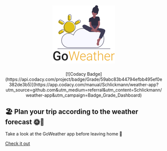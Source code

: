 <h1 align="center">
    <img alt="GoWeather" src="./.github/logo.png" width="200px" />
</h1>

<p align="center">
[![Codacy Badge](https://api.codacy.com/project/badge/Grade/59abc83b44794efbb495ef0e382de3b5)](https://app.codacy.com/manual/Schlickmann/weather-app?utm_source=github.com&utm_medium=referral&utm_content=Schlickmann/weather-app&utm_campaign=Badge_Grade_Dashboard)
<p>

## 🏖 Plan your trip according to the weather forecast 🌞🌚

<p>
Take a look at the GoWeather app before leaving home 🚗
</p>


[Check it out](https://weather-schlickmann.netlify.com/)
